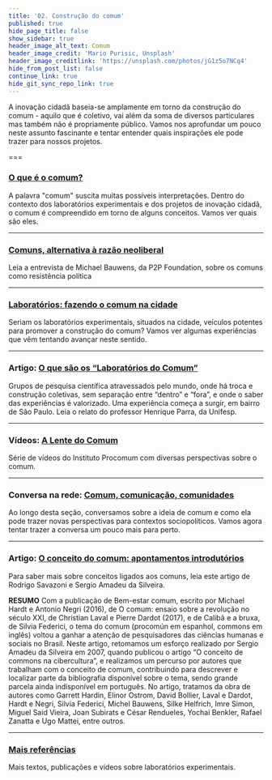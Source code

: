 ```yaml
---
title: '02. Construção do comum'
published: true
hide_page_title: false
show_sidebar: true
header_image_alt_text: Comum
header_image_credit: 'Mario Purisic, Unsplash'
header_image_creditlink: 'https://unsplash.com/photos/jG1z5o7NCq4'
hide_from_post_list: false
continue_link: true
hide_git_sync_repo_link: true
---
```


A inovação cidadã baseia-se amplamente em torno da construção do comum - aquilo que é coletivo, vai além da soma de diversos particulares mas também não é propriamente público. Vamos nos aprofundar um pouco neste assunto fascinante e tentar entender quais inspirações ele pode trazer para nossos projetos.

===

### [O que é o comum?](o-que-e)

A palavra "comum" suscita muitas possíveis interpretações. Dentro do contexto dos laboratórios experimentais e dos projetos de inovação cidadã, o comum é compreendido em torno de alguns conceitos. Vamos ver quais são eles.

---

### [Comuns, alternativa à razão neoliberal](alternativa-razao-neoliberal)

Leia a entrevista de Michael Bauwens, da P2P Foundation, sobre os comuns como resistência política
  
---

### [Laboratórios: fazendo o comum na cidade](comum-na-cidade)
  
Seriam os laboratórios experimentais, situados na cidade, veículos potentes para promover a construção do comum? Vamos ver algumas experiências que vêm tentando avançar neste sentido.

---
  
### Artigo: [O que são os “Laboratórios do Comum”](laboratorios-do-comum)

Grupos de pesquisa científica atravessados pelo mundo, onde há troca e construção coletivas, sem separação entre “dentro” e “fora”, e onde o saber das experiências é valorizado. Uma experiência começa a surgir, em bairro de São Paulo. Leia o relato do professor Henrique Parra, da Unifesp.

---

###  Vídeos: [A Lente do Comum](lente-do-comum)
 
Série de vídeos do Instituto Procomum com diversas perspectivas sobre o comum.

---

### Conversa na rede: [Comum, comunicação, comunidades](comunidades)

Ao longo desta seção, conversamos sobre a ideia de comum e como ela pode trazer novas perspectivas para contextos sociopolíticos. Vamos agora tentar trazer a conversa um pouco mais para perto.
   
---

### Artigo: [O conceito do comum: apontamentos introdutórios](conceito-do-comum)

Para saber mais sobre conceitos ligados aos comuns, leia este artigo de Rodrigo Savazoni e Sergio Amadeu da Silveira.

**RESUMO** Com a publicação de Bem-estar comum, escrito por Michael Hardt e Antonio Negri (2016), de O comum: ensaio sobre a revolução no século XXI, de Christian Laval e Pierre Dardot (2017), e de Calibã e a bruxa, de Silvia Federici, o tema do comum (procomún em espanhol, commons em inglês) voltou a ganhar a atenção de pesquisadores das ciências humanas e sociais no Brasil. Neste artigo, retomamos um esforço realizado por Sergio Amadeu da Silveira em 2007, quando publicou o artigo “O conceito de commons na cibercultura”, e realizamos um percurso por autores que trabalham com o conceito de comum, contribuindo para descrever e localizar parte da bibliografia disponível sobre o tema, sendo grande parcela ainda indisponível em português. No artigo, tratamos da obra de autores como Garrett Hardin, Elinor Ostrom, David Bollier, Laval e Dardot, Hardt e Negri, Silvia Federici, Michel Bauwens, Silke Helfrich, Imre Simon, Miguel Said Vieira, Joan Subirats e César Rendueles, Yochai Benkler, Rafael Zanatta e Ugo Mattei, entre outros.

---

###  [Mais referências](referencias)

Mais textos, publicações e vídeos sobre laboratórios experimentais.